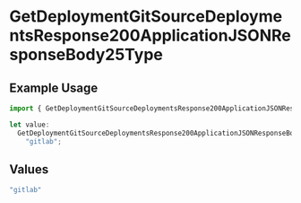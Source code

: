 # GetDeploymentGitSourceDeploymentsResponse200ApplicationJSONResponseBody25Type

## Example Usage

```typescript
import { GetDeploymentGitSourceDeploymentsResponse200ApplicationJSONResponseBody25Type } from "@vercel/sdk/models/getdeploymentop.js";

let value:
  GetDeploymentGitSourceDeploymentsResponse200ApplicationJSONResponseBody25Type =
    "gitlab";
```

## Values

```typescript
"gitlab"
```